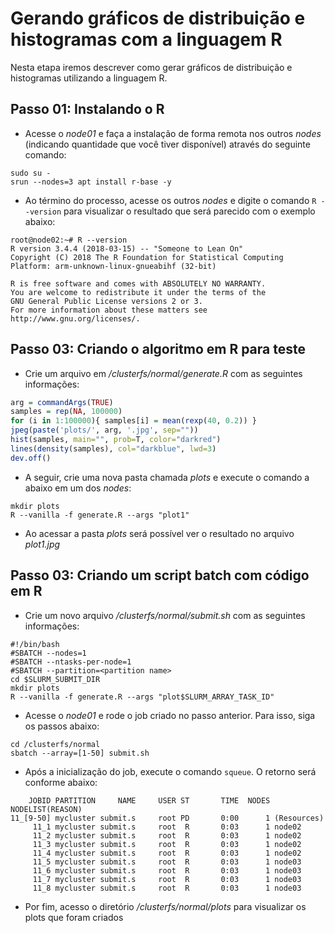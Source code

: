 # Gerando gráficos de distribuição e histogramas com a linguagem R

Nesta etapa iremos descrever como gerar gráficos de distribuição e histogramas utilizando a linguagem R.

## Passo 01: Instalando o R
- Acesse o _node01_ e faça a instalação de forma remota nos outros _nodes_ (indicando quantidade que você tiver disponível) através do seguinte comando:
```shell
sudo su -
srun --nodes=3 apt install r-base -y
```

- Ao término do processo, acesse os outros _nodes_ e digite o comando ```R --version``` para visualizar o resultado que será parecido com o exemplo abaixo:
```
root@node02:~# R --version
R version 3.4.4 (2018-03-15) -- "Someone to Lean On"
Copyright (C) 2018 The R Foundation for Statistical Computing
Platform: arm-unknown-linux-gnueabihf (32-bit)

R is free software and comes with ABSOLUTELY NO WARRANTY.
You are welcome to redistribute it under the terms of the
GNU General Public License versions 2 or 3.
For more information about these matters see
http://www.gnu.org/licenses/.
```

## Passo 03: Criando o algoritmo em R para teste
- Crie um arquivo em */clusterfs/normal/generate.R* com as seguintes informações:
```r
arg = commandArgs(TRUE)
samples = rep(NA, 100000)
for (i in 1:100000){ samples[i] = mean(rexp(40, 0.2)) }
jpeg(paste('plots/', arg, '.jpg', sep=""))
hist(samples, main="", prob=T, color="darkred")
lines(density(samples), col="darkblue", lwd=3)
dev.off()
```

- A seguir, crie uma nova pasta chamada *plots* e execute o comando a abaixo em um dos *nodes*:
```shell
mkdir plots
R --vanilla -f generate.R --args "plot1"
```

- Ao acessar a pasta *plots* será possível ver o resultado no arquivo *plot1.jpg*

## Passo 03: Criando um script batch com código em R
- Crie um novo arquivo */clusterfs/normal/submit.sh* com as seguintes informações:
```shell
#!/bin/bash
#SBATCH --nodes=1
#SBATCH --ntasks-per-node=1
#SBATCH --partition=<partition name>
cd $SLURM_SUBMIT_DIR
mkdir plots
R --vanilla -f generate.R --args "plot$SLURM_ARRAY_TASK_ID"
```

- Acesse o *node01* e rode o job criado no passo anterior. Para isso, siga os passos abaixo:
```shell
cd /clusterfs/normal
sbatch --array=[1-50] submit.sh
```

- Após a inicialização do job, execute o comando ```squeue```. O retorno será conforme abaixo:
```
    JOBID PARTITION     NAME     USER ST       TIME  NODES NODELIST(REASON)
11_[9-50] mycluster submit.s     root PD       0:00      1 (Resources)
     11_1 mycluster submit.s     root  R       0:03      1 node02
     11_2 mycluster submit.s     root  R       0:03      1 node02
     11_3 mycluster submit.s     root  R       0:03      1 node02
     11_4 mycluster submit.s     root  R       0:03      1 node02
     11_5 mycluster submit.s     root  R       0:03      1 node03
     11_6 mycluster submit.s     root  R       0:03      1 node03
     11_7 mycluster submit.s     root  R       0:03      1 node03
     11_8 mycluster submit.s     root  R       0:03      1 node03
```

- Por fim, acesso o diretório */clusterfs/normal/plots* para visualizar os plots que foram criados
